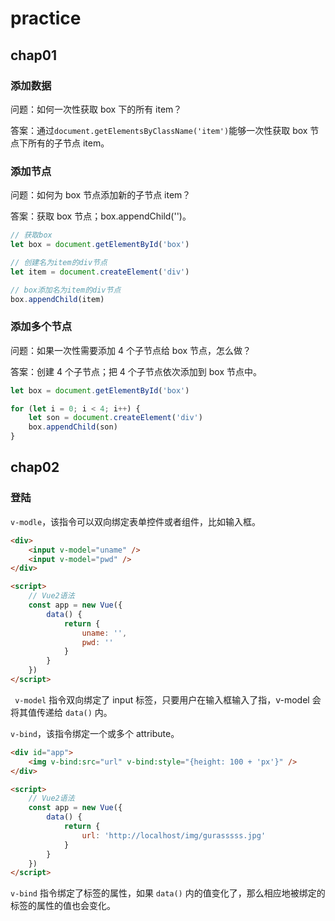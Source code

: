 # practice

## chap01

### 添加数据

问题：如何一次性获取 box 下的所有 item？

答案：通过`document.getElementsByClassName('item')`能够一次性获取 box 节点下所有的子节点 item。

### 添加节点

问题：如何为 box 节点添加新的子节点 item？

答案：获取 box 节点；box.appendChild('')。

```javascript
// 获取box
let box = document.getElementById('box')

// 创建名为item的div节点
let item = document.createElement('div')

// box添加名为item的div节点
box.appendChild(item)
```

### 添加多个节点

问题：如果一次性需要添加 4 个子节点给 box 节点，怎么做？

答案：创建 4 个子节点；把 4 个子节点依次添加到 box 节点中。

```javascript
let box = document.getElementById('box')

for (let i = 0; i < 4; i++) {
    let son = document.createElement('div')
    box.appendChild(son)
}
```

## chap02

### 登陆

`v-modle`，该指令可以双向绑定表单控件或者组件，比如输入框。

```html
<div>
    <input v-model="uname" />
    <input v-model="pwd" />
</div>

<script>
    // Vue2语法
    const app = new Vue({
        data() {
            return {
                uname: '',
                pwd: ''
            }
        }
    })
</script>
```

` v-model` 指令双向绑定了 input 标签，只要用户在输入框输入了指，v-model 会将其值传递给 `data()` 内。

`v-bind`，该指令绑定一个或多个 attribute。

```html
<div id="app">
    <img v-bind:src="url" v-bind:style="{height: 100 + 'px'}" />
</div>

<script>
    // Vue2语法
    const app = new Vue({
        data() {
            return {
                url: 'http://localhost/img/gurasssss.jpg'
            }
        }
    })
</script>
```

`v-bind` 指令绑定了标签的属性，如果 `data()` 内的值变化了，那么相应地被绑定的标签的属性的值也会变化。
